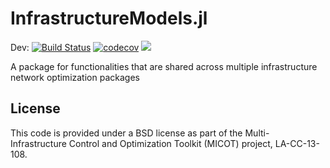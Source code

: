 # InfrastructureModels.jl

Dev:
[![Build Status](https://travis-ci.org/lanl-ansi/InfrastructureModels.jl.svg?branch=master)](https://travis-ci.org/lanl-ansi/InfrastructureModels.jl)
[![codecov](https://codecov.io/gh/lanl-ansi/InfrastructureModels.jl/branch/master/graph/badge.svg)](https://codecov.io/gh/lanl-ansi/InfrastructureModels.jl)
[![](https://img.shields.io/badge/docs-latest-blue.svg)](https://lanl-ansi.github.io/InfrastructureModels.jl/latest)

A package for functionalities that are shared across multiple infrastructure network optimization packages

## License

This code is provided under a BSD license as part of the Multi-Infrastructure Control and Optimization Toolkit (MICOT) project, LA-CC-13-108.
